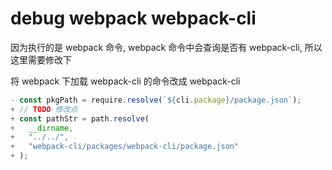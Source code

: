 # debug webpack webpack-cli

因为执行的是 webpack 命令, webpack 命令中会查询是否有 webpack-cli, 所以这里需要修改下

将 webpack 下加载 webpack-cli 的命令改成 webpack-cli

```js
- const pkgPath = require.resolve(`${cli.package}/package.json`);
+ // TODO 修改点
+ const pathStr = path.resolve(
+   __dirname,
+   "../../",
+   "webpack-cli/packages/webpack-cli/package.json"
+ );
```
